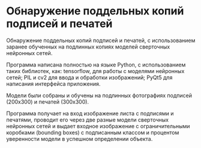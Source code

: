 # Обнаружение поддельных копий подписей и печатей
 Обнаружение поддельных копий подписей и печатей, с использованием заранее обученных на подлинных копиях моделей сверточных нейронных сетей.
 
 Программа написана полностью на языке Python, с использованием таких библиотек, как: tensorflow, для работы с моделями нейронных сетей; PIL и cv2 для ввода и обработки изображений; PyQt5 для написания интерфейса приложения.
 
 Модели были собраны и обучены на подлинных фотографиях подписей (200х300) и печатей (300х300).
 
 Программа получает на вход изображение листа с подписями и печатями, проводит его через две разные модели сверточных нейронных сетей и выдает входное изображение с ограничительными коробками (bounding boxes) с подписанным классом и процентом уверенности модели в успешном определении объекта.
